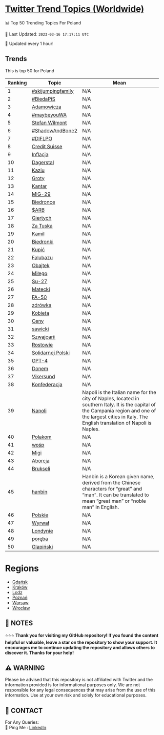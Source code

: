 [Twitter Trend Topics (Worldwide)](https://github.com/ErcinDedeoglu/Twitter-Trend-Topics)
==========


📊 Top 50 Trending Topics For Poland

📆 Last Updated: `2023-03-16 17:17:11 UTC`

🔧 Updated every 1 hour!


## Trends

This is top 50 for Poland

| Ranking | Topic | Mean |
| ------- | ------------ | ------------ |
| 1 | [#skijumpingfamily](http://twitter.com/search?q=%23skijumpingfamily) | N/A |
| 2 | [#BiedaPiS](http://twitter.com/search?q=%23BiedaPiS) | N/A |
| 3 | [Adamowicza](http://twitter.com/search?q=Adamowicza) | N/A |
| 4 | [#maybeyouWA](http://twitter.com/search?q=%23maybeyouWA) | N/A |
| 5 | [Stefan Wilmont](http://twitter.com/search?q=Stefan+Wilmont) | N/A |
| 6 | [#ShadowAndBone2](http://twitter.com/search?q=%23ShadowAndBone2) | N/A |
| 7 | [#DIFLPO](http://twitter.com/search?q=%23DIFLPO) | N/A |
| 8 | [Credit Suisse](http://twitter.com/search?q=Credit+Suisse) | N/A |
| 9 | [Inflacja](http://twitter.com/search?q=Inflacja) | N/A |
| 10 | [Dagerstal](http://twitter.com/search?q=Dagerstal) | N/A |
| 11 | [Kaziu](http://twitter.com/search?q=Kaziu) | N/A |
| 12 | [Groty](http://twitter.com/search?q=Groty) | N/A |
| 13 | [Kantar](http://twitter.com/search?q=Kantar) | N/A |
| 14 | [MiG-29](http://twitter.com/search?q=MiG-29) | N/A |
| 15 | [Biedronce](http://twitter.com/search?q=Biedronce) | N/A |
| 16 | [$ARB](http://twitter.com/search?q=%24ARB) | N/A |
| 17 | [Giertych](http://twitter.com/search?q=Giertych) | N/A |
| 18 | [Za Tuska](http://twitter.com/search?q=Za+Tuska) | N/A |
| 19 | [Kamil](http://twitter.com/search?q=Kamil) | N/A |
| 20 | [Biedronki](http://twitter.com/search?q=Biedronki) | N/A |
| 21 | [Kupić](http://twitter.com/search?q=Kupi%c4%87) | N/A |
| 22 | [Falubazu](http://twitter.com/search?q=Falubazu) | N/A |
| 23 | [Obajtek](http://twitter.com/search?q=Obajtek) | N/A |
| 24 | [Miłego](http://twitter.com/search?q=Mi%c5%82ego) | N/A |
| 25 | [Su-27](http://twitter.com/search?q=Su-27) | N/A |
| 26 | [Matecki](http://twitter.com/search?q=Matecki) | N/A |
| 27 | [FA-50](http://twitter.com/search?q=FA-50) | N/A |
| 28 | [zdrówka](http://twitter.com/search?q=zdr%c3%b3wka) | N/A |
| 29 | [Kobieta](http://twitter.com/search?q=Kobieta) | N/A |
| 30 | [Ceny](http://twitter.com/search?q=Ceny) | N/A |
| 31 | [sawicki](http://twitter.com/search?q=sawicki) | N/A |
| 32 | [Szwajcarii](http://twitter.com/search?q=Szwajcarii) | N/A |
| 33 | [Rostowie](http://twitter.com/search?q=Rostowie) | N/A |
| 34 | [Solidarnej Polski](http://twitter.com/search?q=Solidarnej+Polski) | N/A |
| 35 | [GPT-4](http://twitter.com/search?q=GPT-4) | N/A |
| 36 | [Donem](http://twitter.com/search?q=Donem) | N/A |
| 37 | [Vikersund](http://twitter.com/search?q=Vikersund) | N/A |
| 38 | [Konfederacja](http://twitter.com/search?q=Konfederacja) | N/A |
| 39 | [Napoli](http://twitter.com/search?q=Napoli) | Napoli is the Italian name for the city of Naples, located in southern Italy. It is the capital of the Campania region and one of the largest cities in Italy. The English translation of Napoli is Naples. |
| 40 | [Polakom](http://twitter.com/search?q=Polakom) | N/A |
| 41 | [wośp](http://twitter.com/search?q=wo%c5%9bp) | N/A |
| 42 | [Migi](http://twitter.com/search?q=Migi) | N/A |
| 43 | [Aborcja](http://twitter.com/search?q=Aborcja) | N/A |
| 44 | [Brukseli](http://twitter.com/search?q=Brukseli) | N/A |
| 45 | [hanbin](http://twitter.com/search?q=hanbin) | Hanbin is a Korean given name, derived from the Chinese characters for “great” and “man”. It can be translated to mean “great man” or “noble man” in English. |
| 46 | [Polskie](http://twitter.com/search?q=Polskie) | N/A |
| 47 | [Wyrwał](http://twitter.com/search?q=Wyrwa%c5%82) | N/A |
| 48 | [Londynie](http://twitter.com/search?q=Londynie) | N/A |
| 49 | [poręba](http://twitter.com/search?q=por%c4%99ba) | N/A |
| 50 | [Glapiński](http://twitter.com/search?q=Glapi%c5%84ski) | N/A |



# Regions

* [Gdańsk](</Poland/Gdańsk.md>)
* [Kraków](</Poland/Kraków.md>)
* [Lodz](</Poland/Lodz.md>)
* [Poznań](</Poland/Poznań.md>)
* [Warsaw](</Poland/Warsaw.md>)
* [Wroclaw](</Poland/Wroclaw.md>)



## 📝 NOTES

⭐⭐⭐ **Thank you for visiting my GitHub repository! If you found the content helpful or valuable, leave a star on the repository to show your support. It encourages me to continue updating the repository and allows others to discover it. Thanks for your help!**


## ⚠️ WARNING

Please be advised that this repository is not affiliated with Twitter and the information provided is for informational purposes only. We are not responsible for any legal consequences that may arise from the use of this information. Use at your own risk and solely for educational purposes.


## 📨 CONTACT

 For Any Queries:  
            🏓 Ping Me : [LinkedIn](https://www.linkedin.com/in/ercindedeoglu/)
